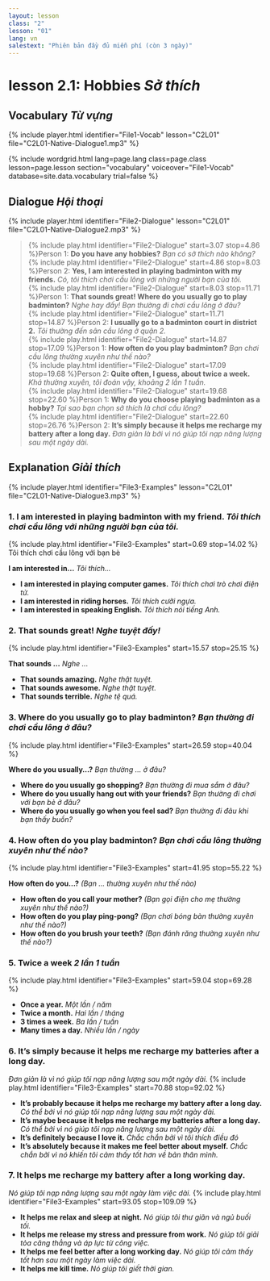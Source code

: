 ```yaml
---
layout: lesson
class: "2"
lesson: "01"
lang: vn
salestext: "Phiên bản đầy đủ miễn phí (còn 3 ngày)"
---
```


# lesson 2.1: Hobbies *Sở thích*

## Vocabulary *Từ vựng*
{% include player.html identifier="File1-Vocab" lesson="C2L01" file="C2L01-Native-Dialogue1.mp3" %}

{% include wordgrid.html lang=page.lang
		class=page.class 
		lesson=page.lesson 
		section="vocabulary"
		voiceover="File1-Vocab"
		database=site.data.vocabulary 
		trial=false %}



## Dialogue *Hội thoại*
{% include player.html identifier="File2-Dialogue" lesson="C2L01" file="C2L01-Native-Dialogue2.mp3" %}

             
> {% include play.html identifier="File2-Dialogue" start=3.07 stop=4.86 %}Person 1: **Do you have any hobbies?**
*Bạn có sở thích nào không?*    
> {% include play.html identifier="File2-Dialogue" start=4.86 stop=8.03 %}Person 2: **Yes, I am interested in playing badminton with my friends.**
*Có, tôi thích chơi cầu lông với những người bạn của tôi.*    
> {% include play.html identifier="File2-Dialogue" start=8.03 stop=11.71 %}Person 1: **That sounds great! Where do you usually go to play badminton?**
*Nghe hay đấy! Bạn thường đi chơi cầu lông ở đâu?*   
> {% include play.html identifier="File2-Dialogue" start=11.71  stop=14.87 %}Person 2: **I usually go to a badminton court in district 2.**
*Tôi thường đến sân cầu lông ở quận 2.*   
> {% include play.html identifier="File2-Dialogue" start=14.87 stop=17.09 %}Person 1: **How often do you play badminton?**
*Bạn chơi cầu lông thường xuyên như thế nào?*       
> {% include play.html identifier="File2-Dialogue" start=17.09 stop=19.68 %}Person 2: **Quite often, I guess, about twice a week.**
*Khá thường xuyên, tôi đoán vậy, khoảng 2 lần 1 tuần.*    
> {% include play.html identifier="File2-Dialogue" start=19.68  stop=22.60 %}Person 1: **Why do you choose playing badminton as a hobby?**
*Tại sao bạn chọn sở thích là chơi cầu lông?*   
> {% include play.html identifier="File2-Dialogue" start=22.60 stop=26.76 %}Person 2: **It’s simply because it helps me recharge my battery after a long day.**
*Đơn giản là bởi vì nó giúp tôi nạp năng lượng sau một ngày dài.*    

## Explanation *Giải thích*
{% include player.html identifier="File3-Examples" lesson="C2L01" file="C2L01-Native-Dialogue3.mp3" %}

### 1. I am interested in playing badminton with my friend. *Tôi thích chơi cầu lông với những người bạn của tôi.*
{% include play.html identifier="File3-Examples" start=0.69 stop=14.02 %} Tôi thích chơi cầu lông với bạn bè 

**I am interested in…** *Tôi thích...*

- **I am interested in playing computer games.**  *Tôi thích chơi trò chơi điện tử.*
- **I am interested in riding horses.**  *Tôi thích cưỡi ngựa.*
- **I am interested in speaking English.**  *Tôi thích nói tiếng Anh.*

### 2. That sounds great!  *Nghe tuyệt đấy!*
{% include play.html identifier="File3-Examples" start=15.57 stop=25.15 %} 

**That sounds …** *Nghe ...*

- **That sounds amazing.**  *Nghe thật tuyệt.*
- **That sounds awesome.**  *Nghe thật tuyệt.*
- **That sounds terrible.**  *Nghe tệ quá.*

### 3. Where do you usually go to play badminton? *Bạn thường đi chơi cầu lông ở đâu?*
{% include play.html identifier="File3-Examples" start=26.59 stop=40.04 %}

**Where do you usually…?** *Bạn thường ... ở đâu?*

- **Where do you usually go shopping?**  *Bạn thường đi mua sắm ở đâu?*
- **Where do you usually hang out with your friends?**  *Bạn thường đi chơi với bạn bè ở đâu?*
- **Where do you usually go when you feel sad?**  *Bạn thường đi đâu khi bạn thấy buồn?*

### 4. How often do you play badminton?  *Bạn chơi cầu lông thường xuyên như thế nào?*
{% include play.html identifier="File3-Examples" start=41.95 stop=55.22 %}

**How often do you…?** *(Bạn … thường xuyên như thế nào)*
- **How often do you call your mother?** *(Bạn gọi điện cho mẹ thường xuyên như thế nào?)*
- **How often do you play ping-pong?** *(Bạn chơi bóng bàn thường xuyên như thế nào?)*
- **How often do you brush your teeth?** *(Bạn đánh răng thường xuyên như thế nào?)*

### 5. Twice a week *2 lần 1 tuần*
{% include play.html identifier="File3-Examples" start=59.04 stop=69.28 %}


- **Once a year.** *Một lần / năm*
- **Twice a month.** *Hai lần / tháng*
- **3 times a week.** *Ba lần / tuần*
- **Many times a day.** *Nhiều lần / ngày*

### 6. It’s simply because it helps me recharge my batteries after a long day.
*Đơn giản là vì nó giúp tôi nạp năng lượng sau một ngày dài.*
{% include play.html identifier="File3-Examples" start=70.88 stop=92.02 %}


- **It’s probably because it helps me recharge my battery after a long day.** *Có thể bởi vì nó giúp tôi nạp năng lượng sau một ngày dài.*
- **It’s maybe because it helps me recharge my batteries after a long day.** *Có thể bởi vì nó giúp tôi nạp năng lượng sau một ngày dài.*
- **It’s definitely because I love it.** *Chắc chắn bởi vì tôi thích điều đó*
- **It’s absolutely because it makes me feel better about myself.** *Chắc chắn bởi vì nó khiến tôi cảm thấy tốt hơn về bản thân mình.*

### 7. It helps me recharge my battery after a long working day.
*Nó giúp tôi nạp năng lượng sau một ngày làm việc dài.*
{% include play.html identifier="File3-Examples" start=93.05 stop=109.09 %}

- **It helps me relax and sleep at night.** *Nó giúp tôi thư giãn và ngủ buối tối.*
- **It helps me release my stress and pressure from work.** *Nó giúp tôi giải tỏa căng thẳng và áp lực từ công việc.*
- **It helps me feel better after a long working day.** *Nó giúp tôi cảm thấy tốt hơn sau một ngày làm việc dài.*
- **It helps me kill time.** *Nó giúp tôi giết thời gian.*

